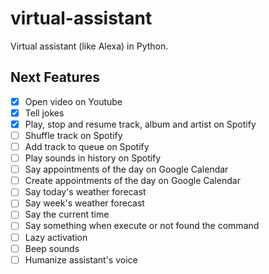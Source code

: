# virtual-assistant
Virtual assistant (like Alexa) in Python.

## Next Features

- [x] Open video on Youtube
- [x] Tell jokes
- [x] Play, stop and resume track, album and artist on Spotify
- [ ] Shuffle track on Spotify
- [ ] Add track to queue on Spotify
- [ ] Play sounds in history on Spotify
- [ ] Say appointments of the day on Google Calendar
- [ ] Create appointments of the day on Google Calendar
- [ ] Say today's weather forecast
- [ ] Say week's weather forecast
- [ ] Say the current time
- [ ] Say something when execute or not found the command
- [ ] Lazy activation
- [ ] Beep sounds
- [ ] Humanize assistant's voice
